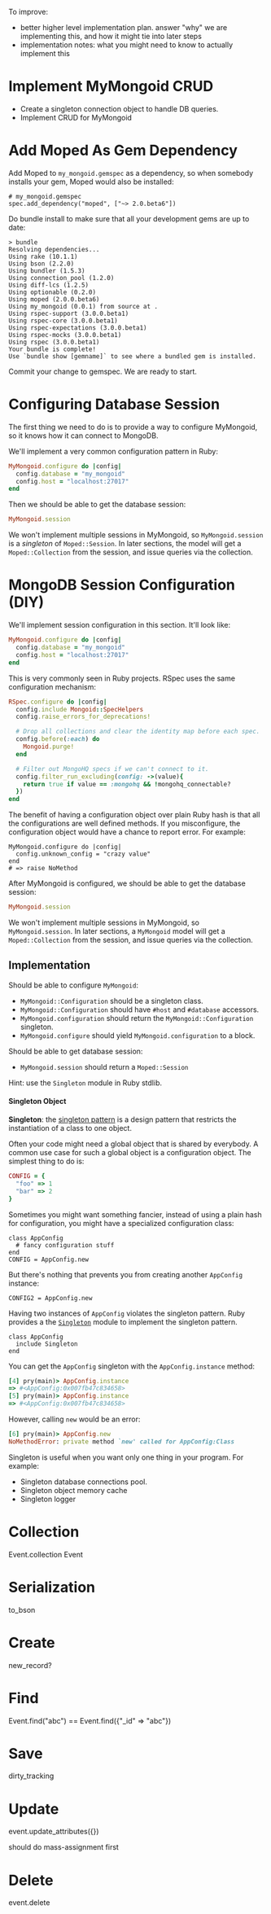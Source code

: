 To improve:

+ better higher level implementation plan. answer "why" we are implementing this, and how it might tie into later steps
+ implementation notes: what you might need to know to actually implement this


# Implement MyMongoid CRUD

+ Create a singleton connection object to handle DB queries.
+ Implement CRUD for MyMongoid

# Add Moped As Gem Dependency

Add Moped to `my_mongoid.gemspec` as a dependency, so when somebody installs your gem, Moped would also be installed:

```
# my_mongoid.gemspec
spec.add_dependency("moped", ["~> 2.0.beta6"])
```

Do bundle install to make sure that all your development gems are up to date:

```
> bundle
Resolving dependencies...
Using rake (10.1.1)
Using bson (2.2.0)
Using bundler (1.5.3)
Using connection_pool (1.2.0)
Using diff-lcs (1.2.5)
Using optionable (0.2.0)
Using moped (2.0.0.beta6)
Using my_mongoid (0.0.1) from source at .
Using rspec-support (3.0.0.beta1)
Using rspec-core (3.0.0.beta1)
Using rspec-expectations (3.0.0.beta1)
Using rspec-mocks (3.0.0.beta1)
Using rspec (3.0.0.beta1)
Your bundle is complete!
Use `bundle show [gemname]` to see where a bundled gem is installed.
```

Commit your change to gemspec. We are ready to start.

# Configuring Database Session

The first thing we need to do is to provide a way to configure MyMongoid, so it knows how it can connect to MongoDB.

We'll implement a very common configuration pattern in Ruby:

```ruby
MyMongoid.configure do |config|
  config.database = "my_mongoid"
  config.host = "localhost:27017"
end
```

Then we should be able to get the database session:

```ruby
MyMongoid.session
```

We won't implement multiple sessions in MyMongoid, so `MyMongoid.session` is a _singleton_ of `Moped::Session`. In later sections, the model will get a `Moped::Collection` from the session, and issue queries via the collection.



# MongoDB Session Configuration (DIY)

We'll implement session configuration in this section. It'll look like:

```ruby
MyMongoid.configure do |config|
  config.database = "my_mongoid"
  config.host = "localhost:27017"
end
```

This is very commonly seen in Ruby projects. RSpec uses the same configuration mechanism:

```ruby
RSpec.configure do |config|
  config.include Mongoid::SpecHelpers
  config.raise_errors_for_deprecations!

  # Drop all collections and clear the identity map before each spec.
  config.before(:each) do
    Mongoid.purge!
  end

  # Filter out MongoHQ specs if we can't connect to it.
  config.filter_run_excluding(config: ->(value){
    return true if value == :mongohq && !mongohq_connectable?
  })
end
```

The benefit of having a configuration object over plain Ruby hash is that all the configurations are well defined methods. If you misconfigure, the configuration object would have a chance to report error. For example:

```
MyMongoid.configure do |config|
  config.unknown_config = "crazy value"
end
# => raise NoMethod
```

After MyMongoid is configured, we should be able to get the database session:

```ruby
MyMongoid.session
```

We won't implement multiple sessions in MyMongoid, so `MyMongoid.session`. In later sections, a `MyMongoid` model will get a `Moped::Collection` from the session, and issue queries via the collection.

## Implementation

Should be able to configure `MyMongoid`:

+ `MyMongoid::Configuration` should be a singleton class.
+ `MyMongoid::Configuration` should have `#host` and `#database` accessors.
+ `MyMongoid.configuration` should return the `MyMongoid::Configuration` singleton.
+ `MyMongoid.configure` should yield `MyMongoid.configuration` to a block.

Should be able to get database session:

+ `MyMongoid.session` should return a `Moped::Session`

Hint: use the `Singleton` module in Ruby stdlib.

#### Singleton Object

**Singleton**: the [singleton pattern](http://en.wikipedia.org/wiki/Singleton_pattern) is a design pattern that restricts the instantiation of a class to one object.

Often your code might need a global object that is shared by everybody. A common use case for such a global object is a configuration object. The simplest thing to do is:

```ruby
CONFIG = {
  "foo" => 1
  "bar" => 2
}
```

Sometimes you might want something fancier, instead of using a plain hash for configuration, you might have a specialized configuration class:

```
class AppConfig
  # fancy configuration stuff
end
CONFIG = AppConfig.new
```

But there's nothing that prevents you from creating another `AppConfig` instance:

```
CONFIG2 = AppConfig.new
```

Having two instances of `AppConfig` violates the singleton pattern. Ruby provides a the [`Singleton`](http://www.ruby-doc.org/stdlib-1.9.3/libdoc/singleton/rdoc/Singleton.html) module to implement the singleton pattern.

```
class AppConfig
  include Singleton
end
```

You can get the `AppConfig` singleton with the `AppConfig.instance` method:

```ruby
[4] pry(main)> AppConfig.instance
=> #<AppConfig:0x007fb47c834658>
[5] pry(main)> AppConfig.instance
=> #<AppConfig:0x007fb47c834658>
```

However, calling `new` would be an error:

```ruby
[6] pry(main)> AppConfig.new
NoMethodError: private method `new' called for AppConfig:Class
```

Singleton is useful when you want only one thing in your program. For example:

+ Singleton database connections pool.
+ Singleton object memory cache
+ Singleton logger


# Collection

Event.collection
Event

# Serialization

to_bson

# Create

new_record?

# Find

Event.find("abc") == Event.find({"_id" => "abc"})

# Save

dirty_tracking

# Update

event.update_attributes({})

should do mass-assignment first

# Delete

event.delete